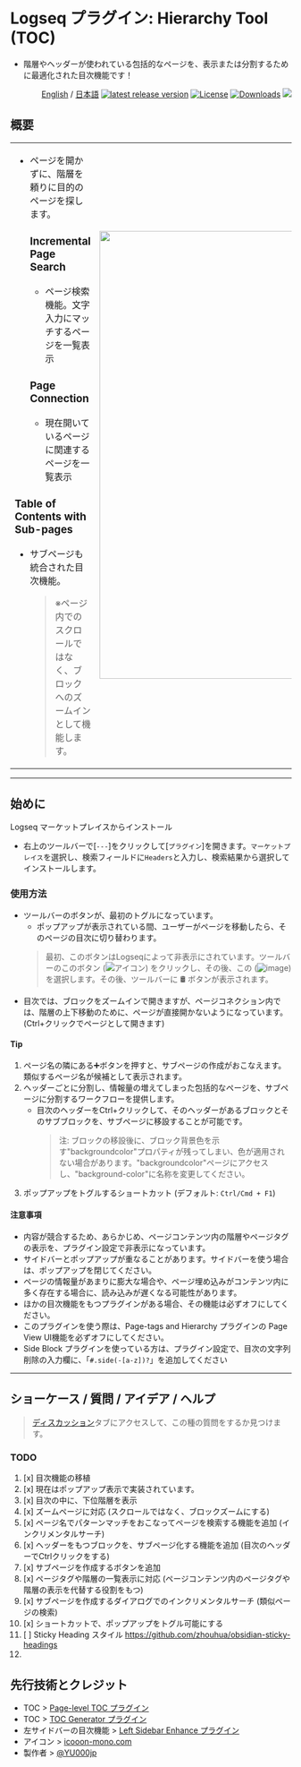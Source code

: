 # Logseq プラグイン: Hierarchy Tool (TOC)

- 階層やヘッダーが使われている包括的なページを、表示または分割するために最適化された目次機能です！

<div align="right">
 
[English](https://github.com/YU000jp/logseq-plugin-hierarchy-tool) / [日本語](https://github.com/YU000jp/logseq-plugin-hierarchy-tool/blob/main/readme.ja.md) [![latest release version](https://img.shields.io/github/v/release/YU000jp/logseq-plugin-hierarchy-tool)](https://github.com/YU000jp/logseq-plugin-hierarchy-tool/releases) [![License](https://img.shields.io/github/license/YU000jp/logseq-plugin-hierarchy-tool?color=blue)](https://github.com/YU000jp/logseq-plugin-hierarchy-tool/LICENSE) [![Downloads](https://img.shields.io/github/downloads/YU000jp/logseq-plugin-hierarchy-tool/total.svg)](https://github.com/YU000jp/logseq-plugin-hierarchy-tool/releases)
<a href="https://www.buymeacoffee.com/yu000japan"><img src="https://img.buymeacoffee.com/button-api/?text=Buy me a pizza&emoji=🍕&slug=yu000japan&button_colour=FFDD00&font_colour=000000&font_family=Poppins&outline_colour=000000&coffee_colour=ffffff" /></a>
 </div>

## 概要

<table><tr><td>

- ページを開かずに、階層を頼りに目的のページを探します。
  ### **Incremental Page Search**
     - ページ検索機能。文字入力にマッチするページを一覧表示
  ### **Page Connection**
     - 現在開いているページに関連するページを一覧表示
### **Table of Contents with Sub-pages**
  - サブページも統合された目次機能。
    > ※ページ内でのスクロールではなく、ブロックへのズームインとして機能します。

</td>
<td><img src="https://github.com/user-attachments/assets/acaa22a4-8b3d-4934-aea2-201d924f9c46" height="800px" /></td>
</tr></table>

---

## 始めに

Logseq マーケットプレイスからインストール
  - 右上のツールバーで[`---`]をクリックして[`プラグイン`]を開きます。`マーケットプレイス`を選択し、検索フィールドに`Headers`と入力し、検索結果から選択してインストールします。

### 使用方法


- ツールバーのボタンが、最初のトグルになっています。
   - ポップアップが表示されている間、ユーザーがページを移動したら、そのページの目次に切り替わります。
   > 最初、このボタンはLogseqによって非表示にされています。ツールバーのこのボタン (![アイコン](https://github.com/YU000jp/logseq-plugin-bullet-point-custom-icon/assets/111847207/136f9d0f-9dcf-4942-9821-c9f692fcfc2f)) をクリックし、その後、この (![image](https://github.com/user-attachments/assets/1121f7af-b4f6-4bec-bfd3-1f3d2b97745e)) を選択します。その後、ツールバーに 🛢️ ボタンが表示されます。
- 目次では、ブロックをズームインで開きますが、ページコネクション内では、階層の上下移動のために、ページが直接開かないようになっています。(Ctrl+クリックでページとして開きます)


#### Tip

1. ページ名の隣にある➕ボタンを押すと、サブページの作成がおこなえます。類似するページ名が候補として表示されます。
1. ヘッダーごとに分割し、情報量の増えてしまった包括的なページを、サブページに分割するワークフローを提供します。
   - 目次のヘッダーをCtrl+クリックして、そのヘッダーがあるブロックとそのサブブロックを、サブページに移設することが可能です。
     > 注: ブロックの移設後に、ブロック背景色を示す"backgroundcolor"プロパティが残ってしまい、色が適用されない場合があります。"backgroundcolor"ページにアクセスし、"background-color"に名称を変更してください。
1. ポップアップをトグルするショートカット (デフォルト: `Ctrl/Cmd + F1`)

#### 注意事項

- 内容が競合するため、あらかじめ、ページコンテンツ内の階層やページタグの表示を、プラグイン設定で非表示になっています。
- サイドバーとポップアップが重なることがあります。サイドバーを使う場合は、ポップアップを閉じてください。
- ページの情報量があまりに膨大な場合や、ページ埋め込みがコンテンツ内に多く存在する場合に、読み込みが遅くなる可能性があります。
- ほかの目次機能をもつプラグインがある場合、その機能は必ずオフにしてください。
- このプラグインを使う際は、Page-tags and Hierarchy プラグインの Page View UI機能を必ずオフにしてください。
- Side Block プラグインを使っている方は、プラグイン設定で、目次の文字列削除の入力欄に、「`#.side(-[a-z])?`」を追加してください

---

## ショーケース / 質問 / アイデア / ヘルプ

> [ディスカッション](https://github.com/YU000jp/logseq-plugin-hierarchy-tool/discussions)タブにアクセスして、この種の質問をするか見つけます。

### TODO

1. [x] 目次機能の移植
1. [x] 現在はポップアップ表示で実装されています。
1. [x] 目次の中に、下位階層を表示
1. [x] ズームページに対応 (スクロールではなく、ブロックズームにする)
1. [x] ページ名でパターンマッチをおこなってページを検索する機能を追加 (インクリメンタルサーチ)
1. [x] ヘッダーをもつブロックを、サブページ化する機能を追加 (目次のヘッダーでCtrlクリックをする)
1. [x] サブページを作成するボタンを追加
1. [x] ページタグや階層の一覧表示に対応 (ページコンテンツ内のページタグや階層の表示を代替する役割をもつ)
1. [x] サブページを作成するダイアログでのインクリメンタルサーチ (類似ページの検索)
1. [x] ショートカットで、ポップアップをトグル可能にする
1. [ ] Sticky Heading スタイル https://github.com/zhouhua/obsidian-sticky-headings
2. 
## 先行技術とクレジット

- TOC > [Page-level TOC プラグイン](https://github.com/benjypng/logseq-toc-plugin)
- TOC > [TOC Generator プラグイン](https://github.com/sethyuan/logseq-plugin-tocgen)
- 左サイドバーの目次機能 > [Left Sidebar Enhance プラグイン](https://github.com/YU000jp/logseq-plugin-left-sidebar-enhance)
- アイコン > [icooon-mono.com](https://icooon-mono.com/10928-%e3%83%93%e3%83%ab%e3%81%ae%e3%82%a2%e3%82%a4%e3%82%b3%e3%83%b3/)
- 製作者 > [@YU000jp](https://github.com/YU000jp)
